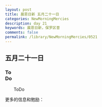 ```yaml
---
layout: post
title: 晨恩日新 五月二十一日
categories: NewMorningMercies
description: day 21
keywords: 晨恩日新，保罗区普
comments: false
permalink: /library/NewMorningMercies/0521
---
```


## 五月二十一日

### To <br> Do

&emsp;&emsp;ToDo

更多的信息和勉励：[]()
